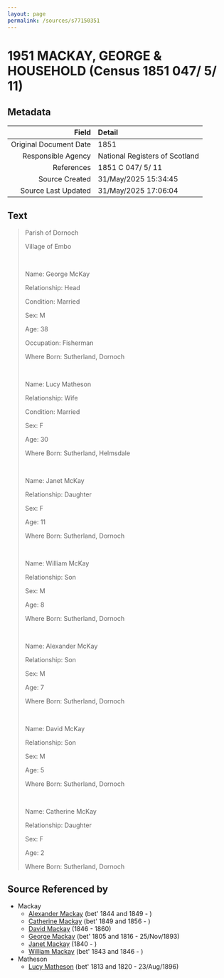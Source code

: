 ```yaml
---
layout: page
permalink: /sources/s77150351
---
```


# 1951 MACKAY, GEORGE & HOUSEHOLD (Census 1851 047/ 5/ 11)

## Metadata

Field | Detail
---:|:---
Original Document Date | 1851
Responsible Agency | National Registers of Scotland
References | 1851 C 047/ 5/ 11
Source Created | 31/May/2025 15:34:45
Source Last Updated | 31/May/2025 17:06:04

## Text

> Parish of Dornoch
>
> Village of Embo
>
> <br/>
>
> Name: George McKay
>
> Relationship: Head
>
> Condition: Married
>
> Sex: M
>
> Age: 38
>
> Occupation: Fisherman
>
> Where Born: Sutherland, Dornoch
>
> <br/>
>
> Name: Lucy Matheson
>
> Relationship: Wife
>
> Condition: Married
>
> Sex: F
>
> Age: 30
>
> Where Born: Sutherland, Helmsdale
>
> <br/>
>
> Name: Janet McKay
>
> Relationship: Daughter
>
> Sex: F
>
> Age: 11
>
> Where Born: Sutherland, Dornoch
>
> <br/>
>
> Name: William McKay
>
> Relationship: Son
>
> Sex: M
>
> Age: 8
>
> Where Born: Sutherland, Dornoch
>
> <br/>
>
> Name: Alexander McKay
>
> Relationship: Son
>
> Sex: M
>
> Age: 7
>
> Where Born: Sutherland, Dornoch
>
> <br/>
>
> Name: David McKay
>
> Relationship: Son
>
> Sex: M
>
> Age: 5
>
> Where Born: Sutherland, Dornoch
>
> <br/>
>
> Name: Catherine McKay
>
> Relationship: Daughter
>
> Sex: F
>
> Age: 2
>
> Where Born: Sutherland, Dornoch
>

## Source Referenced by

* Mackay
  * [Alexander Mackay](../people/@2381836@-alexander-mackay-b1844~1849-d.md) (bet' 1844 and 1849 - )
  * [Catherine Mackay](../people/@26872816@-catherine-mackay-b1849~1856-d.md) (bet' 1849 and 1856 - )
  * [David Mackay](../people/@46263680@-david-mackay-b1846-d1860.md) (1846 - 1860)
  * [George Mackay](../people/@33764614@-george-mackay-b1805~1816-d1893-11-25.md) (bet' 1805 and 1816 - 25/Nov/1893)
  * [Janet Mackay](../people/@42213240@-janet-mackay-b1840-d.md) (1840 - )
  * [William Mackay](../people/@99871003@-william-mackay-b1843~1846-d.md) (bet' 1843 and 1846 - )
* Matheson
  * [Lucy Matheson](../people/@67811996@-lucy-matheson-b1813~1820-d1896-8-23.md) (bet' 1813 and 1820 - 23/Aug/1896)
